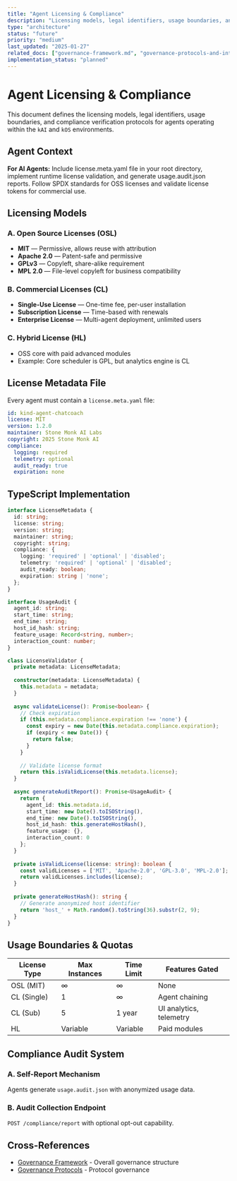 ```yaml
---
title: "Agent Licensing & Compliance"
description: "Licensing models, legal identifiers, usage boundaries, and compliance verification protocols for agents"
type: "architecture"
status: "future"
priority: "medium"
last_updated: "2025-01-27"
related_docs: ["governance-framework.md", "governance-protocols-and-interoperability.md"]
implementation_status: "planned"
---
```


# Agent Licensing & Compliance

This document defines the licensing models, legal identifiers, usage boundaries, and compliance verification protocols for agents operating within the `kAI` and `kOS` environments.

## Agent Context
**For AI Agents:** Include license.meta.yaml file in your root directory, implement runtime license validation, and generate usage.audit.json reports. Follow SPDX standards for OSS licenses and validate license tokens for commercial use.

## Licensing Models

### A. Open Source Licenses (OSL)

- **MIT** — Permissive, allows reuse with attribution
- **Apache 2.0** — Patent-safe and permissive
- **GPLv3** — Copyleft, share-alike requirement
- **MPL 2.0** — File-level copyleft for business compatibility

### B. Commercial Licenses (CL)

- **Single-Use License** — One-time fee, per-user installation
- **Subscription License** — Time-based with renewals
- **Enterprise License** — Multi-agent deployment, unlimited users

### C. Hybrid License (HL)

- OSS core with paid advanced modules
- Example: Core scheduler is GPL, but analytics engine is CL

## License Metadata File

Every agent must contain a `license.meta.yaml` file:

```yaml
id: kind-agent-chatcoach
license: MIT
version: 1.2.0
maintainer: Stone Monk AI Labs
copyright: 2025 Stone Monk AI
compliance:
  logging: required
  telemetry: optional
  audit_ready: true
  expiration: none
```

## TypeScript Implementation

```typescript
interface LicenseMetadata {
  id: string;
  license: string;
  version: string;
  maintainer: string;
  copyright: string;
  compliance: {
    logging: 'required' | 'optional' | 'disabled';
    telemetry: 'required' | 'optional' | 'disabled';
    audit_ready: boolean;
    expiration: string | 'none';
  };
}

interface UsageAudit {
  agent_id: string;
  start_time: string;
  end_time: string;
  host_id_hash: string;
  feature_usage: Record<string, number>;
  interaction_count: number;
}

class LicenseValidator {
  private metadata: LicenseMetadata;
  
  constructor(metadata: LicenseMetadata) {
    this.metadata = metadata;
  }
  
  async validateLicense(): Promise<boolean> {
    // Check expiration
    if (this.metadata.compliance.expiration !== 'none') {
      const expiry = new Date(this.metadata.compliance.expiration);
      if (expiry < new Date()) {
        return false;
      }
    }
    
    // Validate license format
    return this.isValidLicense(this.metadata.license);
  }
  
  async generateAuditReport(): Promise<UsageAudit> {
    return {
      agent_id: this.metadata.id,
      start_time: new Date().toISOString(),
      end_time: new Date().toISOString(),
      host_id_hash: this.generateHostHash(),
      feature_usage: {},
      interaction_count: 0
    };
  }
  
  private isValidLicense(license: string): boolean {
    const validLicenses = ['MIT', 'Apache-2.0', 'GPL-3.0', 'MPL-2.0'];
    return validLicenses.includes(license);
  }
  
  private generateHostHash(): string {
    // Generate anonymized host identifier
    return 'host_' + Math.random().toString(36).substr(2, 9);
  }
}
```

## Usage Boundaries & Quotas

| License Type | Max Instances | Time Limit | Features Gated          |
| ------------ | ------------- | ---------- | ----------------------- |
| OSL (MIT)    | ∞             | ∞          | None                    |
| CL (Single)  | 1             | ∞          | Agent chaining          |
| CL (Sub)     | 5             | 1 year     | UI analytics, telemetry |
| HL           | Variable      | Variable   | Paid modules            |

## Compliance Audit System

### A. Self-Report Mechanism
Agents generate `usage.audit.json` with anonymized usage data.

### B. Audit Collection Endpoint
`POST /compliance/report` with optional opt-out capability.

## Cross-References

- [Governance Framework](governance-framework.md) - Overall governance structure
- [Governance Protocols](governance-protocols-and-interoperability.md) - Protocol governance 